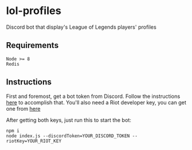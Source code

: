 # lol-profiles
Discord bot that display's League of Legends players' profiles

## Requirements
```
Node >= 8
Redis
```

## Instructions
First and foremost, get a bot token from Discord. Follow the instructions [here](https://github.com/reactiflux/discord-irc/wiki/Creating-a-discord-bot-&-getting-a-token) to accomplish that.
You'll also need a Riot developer key, you can get one from [here](https://developer.riotgames.com)

After getting both keys, just run this to start the bot:
```
npm i
node index.js --discordToken=YOUR_DISCORD_TOKEN --riotKey=YOUR_RIOT_KEY
```